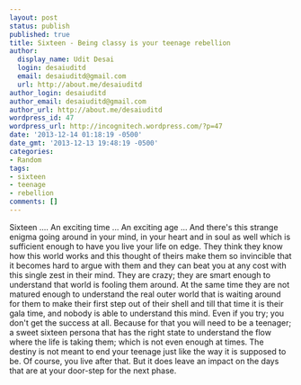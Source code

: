 ```yaml
---
layout: post
status: publish
published: true
title: Sixteen - Being classy is your teenage rebellion
author:
  display_name: Udit Desai
  login: desaiuditd
  email: desaiuditd@gmail.com
  url: http://about.me/desaiuditd
author_login: desaiuditd
author_email: desaiuditd@gmail.com
author_url: http://about.me/desaiuditd
wordpress_id: 47
wordpress_url: http://incognitech.wordpress.com/?p=47
date: '2013-12-14 01:18:19 -0500'
date_gmt: '2013-12-13 19:48:19 -0500'
categories:
- Random
tags:
- sixteen
- teenage
- rebellion
comments: []
---
```

<p>Sixteen .... An exciting time ... An exciting age ... And there's this strange enigma going around in your mind, in your heart and in soul as well which is sufficient enough to have you live your life on edge. They think they know how this world works and this thought of theirs make them so invincible that it becomes hard to argue with them and they can beat you at any cost with this single zest in their mind. They are crazy; they are smart enough to understand that world is fooling them around. At the same time they are not matured enough to understand the real outer world that is waiting around for them to make their first step out of their shell and till that time it is their gala time, and nobody is able to understand this mind. Even if you try; you don't get the success at all. Because for that you will need to be a teenager; a sweet sixteen persona that has the right state to understand the flow where the life is taking them; which is not even enough at times. The destiny is not meant to end your teenage just like the way it is supposed to be. Of course, you live after that. But it does leave an impact on the days that are at your door-step for the next phase.</p>
